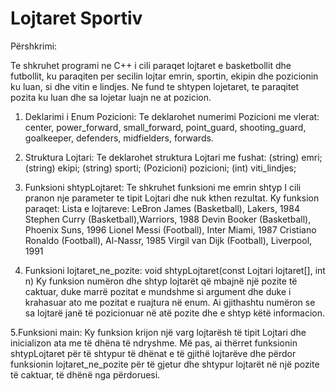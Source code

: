 # Lojtaret Sportiv
Përshkrimi:

Te shkruhet programi ne C++ i cili paraqet lojtaret e basketbollit dhe futbollit, ku paraqiten per secilin lojtar emrin, sportin, ekipin dhe pozicionin ku luan, si dhe vitin e lindjes. Ne fund te shtypen lojetaret, te paraqitet pozita ku luan dhe sa lojetar luajn ne at pozicion.

1. Deklarimi i Enum Pozicioni: Te deklarohet numerimi Pozicioni me vlerat: center, power_forward, small_forward, point_guard, shooting_guard, goalkeeper, defenders, midfielders, forwards.

2. Struktura Lojtari: Te deklarohet struktura Lojtari me fushat: (string) emri; (string) ekipi; (string) sporti; (Pozicioni) pozicioni; (int) viti_lindjes;

3. Funksioni shtypLojtaret: Te shkruhet funksioni me emrin shtyp I cili pranon nje parameter te tipit Lojtari dhe nuk kthen rezultat.
Ky funksion paraqet:
Lista e lojtareve: LeBron James (Basketball), Lakers, 1984
Stephen Curry (Basketball),Warriors, 1988
Devin Booker (Basketball), Phoenix Suns, 1996
Lionel Messi (Football), Inter Miami, 1987
Cristiano Ronaldo (Football), Al-Nassr, 1985
Virgil van Dijk (Football), Liverpool, 1991

4. Funksioni lojtaret_ne_pozite: void shtypLojtaret(const Lojtari lojtaret[], int n)
Ky funksion numëron dhe shtyp lojtarët që mbajnë një pozite të caktuar, duke marrë pozitat e mundshme si argument dhe duke i krahasuar ato me pozitat e ruajtura në enum. Ai gjithashtu numëron se sa lojtarë janë të pozicionuar në atë pozite dhe e shtyp këtë informacion.

5.Funksioni main: Ky funksion krijon një varg lojtarësh të tipit Lojtari dhe inicializon ata me të dhëna të ndryshme. Më pas, ai thërret funksionin shtypLojtaret për të shtypur të dhënat e të gjithë lojtarëve dhe përdor funksionin lojtaret_ne_pozite për të gjetur dhe shtypur lojtarët në një pozite të caktuar, të dhënë nga përdoruesi.
